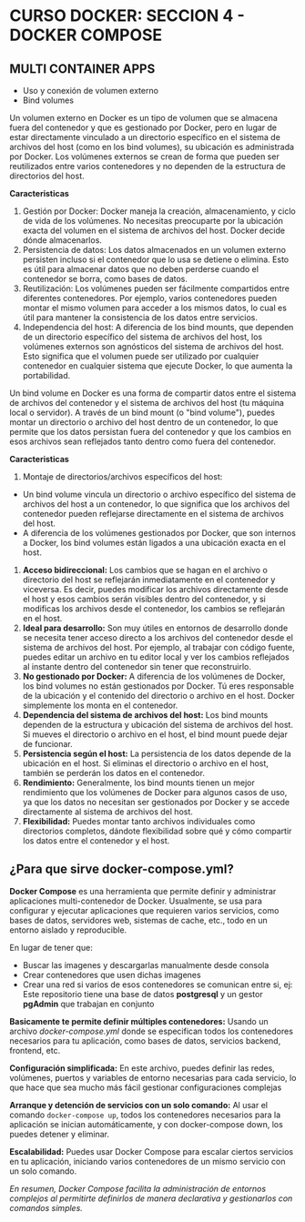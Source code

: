 # CURSO DOCKER: SECCION 4 - DOCKER COMPOSE

## MULTI CONTAINER APPS

- Uso y conexión de volumen externo
- Bind volumes

Un volumen externo en Docker es un tipo de volumen que se almacena fuera del contenedor y que es gestionado por Docker, pero en lugar de estar directamente vinculado a un directorio específico en el sistema de archivos del host (como en los bind volumes), su ubicación es administrada por Docker. Los volúmenes externos se crean de forma que pueden ser reutilizados entre varios contenedores y no dependen de la estructura de directorios del host.

**Caracteristicas**
1. Gestión por Docker: Docker maneja la creación, almacenamiento, y ciclo de vida de los volúmenes. No necesitas preocuparte por la ubicación exacta del volumen en el sistema de archivos del host. Docker decide dónde almacenarlos.
2. Persistencia de datos: Los datos almacenados en un volumen externo persisten incluso si el contenedor que lo usa se detiene o elimina. Esto es útil para almacenar datos que no deben perderse cuando el contenedor se borra, como bases de datos.
3. Reutilización: Los volúmenes pueden ser fácilmente compartidos entre diferentes contenedores. Por ejemplo, varios contenedores pueden montar el mismo volumen para acceder a los mismos datos, lo cual es útil para mantener la consistencia de los datos entre servicios.
4. Independencia del host: A diferencia de los bind mounts, que dependen de un directorio específico del sistema de archivos del host, los volúmenes externos son agnósticos del sistema de archivos del host. Esto significa que el volumen puede ser utilizado por cualquier contenedor en cualquier sistema que ejecute Docker, lo que aumenta la portabilidad.

Un bind volume en Docker es una forma de compartir datos entre el sistema de archivos del contenedor y el sistema de archivos del host (tu máquina local o servidor). A través de un bind mount (o "bind volume"), puedes montar un directorio o archivo del host dentro de un contenedor, lo que permite que los datos persistan fuera del contenedor y que los cambios en esos archivos sean reflejados tanto dentro como fuera del contenedor.

**Caracteristicas**
1. Montaje de directorios/archivos específicos del host:
 - Un bind volume vincula un directorio o archivo específico del sistema de archivos del host a un contenedor, lo que significa que los archivos del contenedor pueden reflejarse directamente en el sistema de archivos del host.
 - A diferencia de los volúmenes gestionados por Docker, que son internos a Docker, los bind volumes están ligados a una ubicación exacta en el host.
1. **Acceso bidireccional:** Los cambios que se hagan en el archivo o directorio del host se reflejarán inmediatamente en el contenedor y viceversa. Es decir, puedes modificar los archivos directamente desde el host y esos cambios serán visibles dentro del contenedor, y si modificas los archivos desde el contenedor, los cambios se reflejarán en el host.
1. **Ideal para desarrollo:** Son muy útiles en entornos de desarrollo donde se necesita tener acceso directo a los archivos del contenedor desde el sistema de archivos del host. Por ejemplo, al trabajar con código fuente, puedes editar un archivo en tu editor local y ver los cambios reflejados al instante dentro del contenedor sin tener que reconstruirlo.
1. **No gestionado por Docker:** A diferencia de los volúmenes de Docker, los bind volumes no están gestionados por Docker. Tú eres responsable de la ubicación y el contenido del directorio o archivo en el host. Docker simplemente los monta en el contenedor.
1. **Dependencia del sistema de archivos del host:** Los bind mounts dependen de la estructura y ubicación del sistema de archivos del host. Si mueves el directorio o archivo en el host, el bind mount puede dejar de funcionar.
1. **Persistencia según el host:** La persistencia de los datos depende de la ubicación en el host. Si eliminas el directorio o archivo en el host, también se perderán los datos en el contenedor.
1. **Rendimiento:** Generalmente, los bind mounts tienen un mejor rendimiento que los volúmenes de Docker para algunos casos de uso, ya que los datos no necesitan ser gestionados por Docker y se accede directamente al sistema de archivos del host.
1. **Flexibilidad:** Puedes montar tanto archivos individuales como directorios completos, dándote flexibilidad sobre qué y cómo compartir los datos entre el contenedor y el host.

## ¿Para que sirve docker-compose.yml?

**Docker Compose** es una herramienta que permite definir y administrar aplicaciones multi-contenedor de Docker. Usualmente, se usa para configurar y ejecutar aplicaciones que requieren varios servicios, como bases de datos, servidores web, sistemas de cache, etc., todo en un entorno aislado y reproducible.

En lugar de tener que:
- Buscar las imagenes y descargarlas manualmente desde consola
- Crear contenedores que usen dichas imagenes
- Crear una red si varios de esos contenedores se comunican entre si, ej: Este repositorio tiene una base de datos **postgresql** y un gestor **pgAdmin** que trabajan en conjunto

**Basicamente te permite definir múltiples contenedores:** Usando un archivo *docker-compose.yml* donde se especifican todos los contenedores necesarios para tu aplicación, como bases de datos, servicios backend, frontend, etc.

**Configuración simplificada:** En este archivo, puedes definir las redes, volúmenes, puertos y variables de entorno necesarias para cada servicio, lo que hace que sea mucho más fácil gestionar configuraciones complejas

**Arranque y detención de servicios con un solo comando:** Al usar el comando ```docker-compose up```, todos los contenedores necesarios para la aplicación se inician automáticamente, y con docker-compose down, los puedes detener y eliminar.

**Escalabilidad:** Puedes usar Docker Compose para escalar ciertos servicios en tu aplicación, iniciando varios contenedores de un mismo servicio con un solo comando.

*En resumen, Docker Compose facilita la administración de entornos complejos al permitirte definirlos de manera declarativa y gestionarlos con comandos simples.*